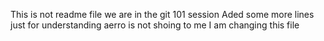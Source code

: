 This is not readme file
we are in the git 101 session
Aded some more lines just for understanding
aerro is not shoing to me
I am changing this file

